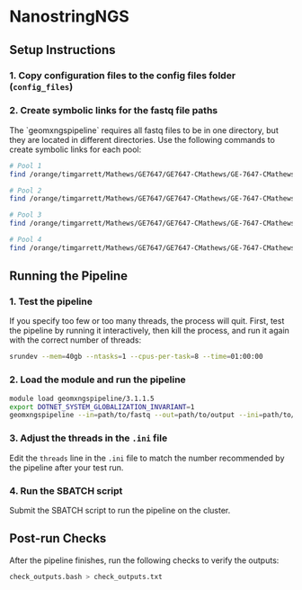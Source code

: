 # NanostringNGS

## Setup Instructions

### 1. Copy configuration files to the config files folder (`config_files`)

### 2. Create symbolic links for the fastq file paths

The \`geomxngspipeline\` requires all fastq files to be in one directory, but they are located in different directories. Use the following commands to create symbolic links for each pool:

```bash
# Pool 1
find /orange/timgarrett/Mathews/GE7647/GE7647-CMathews/GE-7647-CMathews-Pool1-10B-22N2M2LT3-Lane1-2/ -name "*.fastq.gz" -exec ln -s {} Pool1_fastq_symlinks \;

# Pool 2
find /orange/timgarrett/Mathews/GE7647/GE7647-CMathews/GE-7647-CMathews-Pool2-10B-22N2M2LT3-Lane3-4/ -name "*.fastq.gz" -exec ln -s {} Pool2_fastq_symlinks \;

# Pool 3
find /orange/timgarrett/Mathews/GE7647/GE7647-CMathews/GE-7647-CMathews-Pool3-10B-22N2M2LT3-Lane5-6/ -name "*.fastq.gz" -exec ln -s {} Pool3_fastq_symlinks \;

# Pool 4
find /orange/timgarrett/Mathews/GE7647/GE7647-CMathews/GE-7647-CMathews-Pool4-10B-22N2M2LT3-Lane7-8/ -name "*.fastq.gz" -exec ln -s {} Pool4_fastq_symlinks \;
```

## Running the Pipeline

### 1. Test the pipeline

If you specify too few or too many threads, the process will quit. First, test the pipeline by running it interactively, then kill the process, and run it again with the correct number of threads:

```bash
srundev --mem=40gb --ntasks=1 --cpus-per-task=8 --time=01:00:00
```

### 2. Load the module and run the pipeline

```bash
module load geomxngspipeline/3.1.1.5
export DOTNET_SYSTEM_GLOBALIZATION_INVARIANT=1
geomxngspipeline --in=path/to/fastq --out=path/to/output --ini=path/to/config/file --threads=8
```

### 3. Adjust the threads in the `.ini` file

Edit the `threads` line in the `.ini` file to match the number recommended by the pipeline after your test run.

### 4. Run the SBATCH script

Submit the SBATCH script to run the pipeline on the cluster.

## Post-run Checks

After the pipeline finishes, run the following checks to verify the outputs:

```bash
check_outputs.bash > check_outputs.txt
```


